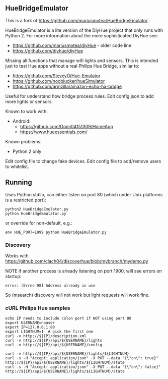 ## HueBridgeEmulator

This is a fork of https://github.com/mariusmotea/HueBridgeEmulator

HueBridgeEmulator is a lite version of the DiyHue project that only runs with Python 2.
For more information about the more sophisticated DiyHue see:

  * https://github.com/mariusmotea/diyHue - older code line
  * https://github.com/diyhue/diyHue

Missing all functions that manage wifi lights and sensors. This is intended just to test Hue apps without a real Philips Hue Bridge, similar to:

  * https://github.com/SteveyO/Hue-Emulator
  * https://github.com/nooblucker/hueSimulator
  * https://github.com/armzilla/amazon-echo-ha-bridge

Useful for understand how bridge process rules. 
Edit config.json to add more lights or sensors.

Known to work with:

  * Android:
      * https://github.com/Domi04151309/HomeApp
      * https://www.hueessentials.com/

Known problems:

  * Python 2 only

Edit config file to change fake devices.
Edit config file to add/remove users to whitelist.

## Running

Uses Python stdlib, can either listen on port 80 (which under Unix platforms is a restricted port):

    python2 HueBridgeEmulator.py
    python HueBridgeEmulator.py

or override for non-default, e.g.:

    env HUE_PORT=1999 python HueBridgeEmulator.py

### Discovery

Works with https://github.com/clach04/discoverhue/blob/mybranch/mydemo.py

NOTE if another process is already listening on port 1900, will see errors on startup:

    error: [Errno 98] Address already in use

So (msearch) discovery will not work but light requests will work fine.

### cURL Philips Hue samples

    echo IP needs to include colon port if NOT using port 80
    export USERNAME=nouser
    export IP=127.0.0.1:80
    export LIGHTNUM=1  # pick the first one
    curl -v http://${IP}/description.xml
    curl -v http://${IP}/api/${USERNAME}/lights
    curl -v http://${IP}/api/${USERNAME}/config

    curl -v http://${IP}/api/${USERNAME}/lights/${LIGHTNUM}
    curl -s -H "Accept: application/json" -X PUT --data "{\"on\": true}"  http://${IP}/api/${USERNAME}/lights/${LIGHTNUM}/state
    curl -s -H "Accept: application/json" -X PUT --data "{\"on\": false}" http://${IP}/api/${USERNAME}/lights/${LIGHTNUM}/state


